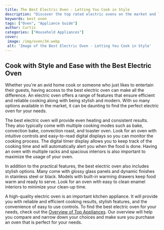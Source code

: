 ```yaml
---
title: The Best Electric Oven - Letting You Cook in Style
description: "Discover the top rated electric ovens on the market and let them revolutionize your cooking experience today Enjoy delicious home-cooked food without compromising on style and convenience"
keywords: best oven
tags: ["Oven", "Appliance Guide"]
author: Curtis
categories: ["Household Appliances"]
cover: 
 image: /img/oven/34.webp
 alt: 'Image of the Best Electric Oven - Letting You Cook in Style'
---
```

## Cook with Style and Ease with the Best Electric Oven 

Whether you're an avid home cook or someone who just likes to entertain their guests, having access to the best electric oven can make all the difference. An electric oven offers a range of features that ensure efficient and reliable cooking along with being stylish and modern. With so many options available in the market, it can be daunting to find the perfect electric oven for your needs. 

The best electric oven will provide even heating and consistent results. They also typically come with multiple cooking modes such as bake, convection bake, convection roast, and toaster oven. Look for an oven with intuitive controls and easy-to-read digital displays so you can monitor the cooking process. The digital timer display allows you to keep track of the cooking time and will automatically alert you when the food is done. Having an oven with multiple racks and spacious interiors is also important to maximize the usage of your oven.

In addition to the practical features, the best electric oven also includes stylish options. Many come with glossy glass panels and dynamic finishes in stainless steel or black. Models with built-in warming drawers keep food warm and ready to serve. Look for an oven with easy to clean enamel interiors to minimize your clean-up time.

A high-quality electric oven is an important kitchen appliance. It will provide you with reliable and efficient cooking results, stylish features, and the convenience of easy to use controls. To find the best electric oven for your needs, check out the [Overview of Top Appliances](./pages/appliance-overview). Our overview will help you compare and narrow down your choices and make sure you purchase an oven that is perfect for your needs.
